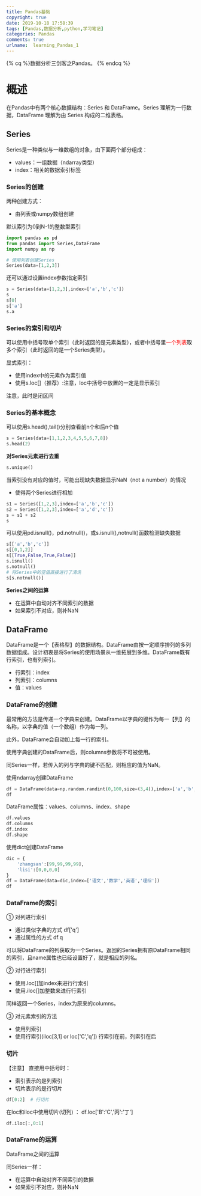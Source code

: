 ```yaml
---
title: Pandas基础
copyright: true
date: 2019-10-18 17:58:39
tags: [Pandas,数据分析,python,学习笔记]
categories: Pandas
comments: true
urlname:  learning_Pandas_1
---
```




{% cq %}数据分析三剑客之Pandas。 {% endcq %}

<!--more-->

# 概述

在Pandas中有两个核心数据结构：Series 和 DataFrame。Series 理解为一行数据，DataFrame 理解为由 Series 构成的二维表格。



## Series

Series是一种类似与一维数组的对象，由下面两个部分组成：

- values：一组数据（ndarray类型）
- index：相关的数据索引标签



### Series的创建

两种创建方式：

- 由列表或numpy数组创建

默认索引为0到N-1的整数型索引

```python
import pandas as pd
from pandas import Series,DataFrame
import numpy as np

# 使用列表创建Series
Series(data=[1,2,3])
```

还可以通过设置index参数指定索引

```python
s = Series(data=[1,2,3],index=['a','b','c'])
s
s[0]
s['a']
s.a
```



### Series的索引和切片

可以使用中括号取单个索引（此时返回的是元素类型），或者中括号里<font color=red>一个列表</font>取多个索引（此时返回的是一个Series类型）。

显式索引：

- 使用index中的元素作为索引值
- 使用s.loc[]（推荐）:注意，loc中括号中放置的一定是显示索引

 注意，此时是闭区间



### Series的基本概念

可以使用s.head(),tail()分别查看前n个和后n个值

```python
s = Series(data=[1,1,2,3,4,5,5,6,7,8])
s.head(2)
```

**对Series元素进行去重**

```python
s.unique()
```

当索引没有对应的值时，可能出现缺失数据显示NaN（not a number）的情况

- 使得两个Series进行相加

```python
s1 = Series([1,2,3],index=['a','b','c'])
s2 = Series([1,2,3],index=['a','d','c'])
s = s1 + s2
s
```

可以使用pd.isnull()，pd.notnull()，或s.isnull(),notnull()函数检测缺失数据

```python
s[['a','b','c']]
s[[0,1,2]]
s[[True,False,True,False]]
s.isnull()
s.notnull()
# 将Series中的空值直接进行了清洗
s[s.notnull()]
```

**Series之间的运算**

- 在运算中自动对齐不同索引的数据
- 如果索引不对应，则补NaN



## DataFrame

DataFrame是一个【表格型】的数据结构。DataFrame由按一定顺序排列的多列数据组成。设计初衷是将Series的使用场景从一维拓展到多维。DataFrame既有行索引，也有列索引。

- 行索引：index
- 列索引：columns
- 值：values



### DataFrame的创建

最常用的方法是传递一个字典来创建。DataFrame以字典的键作为每一【列】的名称，以字典的值（一个数组）作为每一列。

此外，DataFrame会自动加上每一行的索引。

使用字典创建的DataFrame后，则columns参数将不可被使用。

同Series一样，若传入的列与字典的键不匹配，则相应的值为NaN。



使用ndarray创建DataFrame

```python
df = DataFrame(data=np.random.randint(0,100,size=(3,4)),index=['a','b','c'],columns=['A','B','C','D'])
df
```

DataFrame属性：values、columns、index、shape

```python
df.values
df.columns
df.index
df.shape
```

使用dict创建DataFrame

```python
dic = {
    'zhangsan':[99,99,99,99],
    'lisi':[0,0,0,0]
}
df = DataFrame(data=dic,index=['语文','数学','英语','理综'])
df
```



### DataFrame的索引

① 对列进行索引

- 通过类似字典的方式  df['q']
- 通过属性的方式     df.q

可以将DataFrame的列获取为一个Series。返回的Series拥有原DataFrame相同的索引，且name属性也已经设置好了，就是相应的列名。



② 对行进行索引

- 使用.loc[]加index来进行行索引
- 使用.iloc[]加整数来进行行索引

 同样返回一个Series，index为原来的columns。



③ 对元素索引的方法

- 使用列索引
- 使用行索引(iloc[3,1] or loc['C','q']) 行索引在前，列索引在后



### 切片

【注意】 直接用中括号时：

- 索引表示的是列索引
- 切片表示的是行切片

```python
df[0:2]  # 行切片
```

在loc和iloc中使用切片(切列) ：      df.loc['B':'C','丙':'丁']

```python
df.iloc[:,0:1]
```



### DataFrame的运算



DataFrame之间的运算

同Series一样：

- 在运算中自动对齐不同索引的数据
- 如果索引不对应，则补NaN